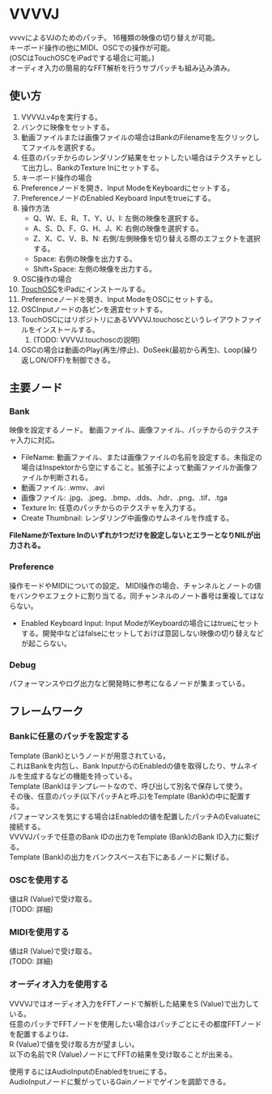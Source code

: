 VVVVJ
====

vvvvによるVJのためのパッチ。
16種類の映像の切り替えが可能。  
キーボード操作の他にMIDI、OSCでの操作が可能。  
(OSCはTouchOSCをiPadでする場合に可能。)  
オーディオ入力の簡易的なFFT解析を行うサブパッチも組み込み済み。

使い方
----
 1. VVVVJ.v4pを実行する。
 1. バンクに映像をセットする。
  1. 動画ファイルまたは画像ファイルの場合はBankのFilenameを左クリックしてファイルを選択する。
  1. 任意のパッチからのレンダリング結果をセットしたい場合はテクスチャとして出力し、BankのTexture Inにセットする。
 1. キーボード操作の場合
  1. Preferenceノードを開き、Input ModeをKeyboardにセットする。
  1. PreferenceノードのEnabled Keyboard Inputをtrueにする。
  1. 操作方法
     * Q、W、E、R、T、Y、U、I: 左側の映像を選択する。
     * A、S、D、F、G、H、J、K: 右側の映像を選択する。
     * Z、X、C、V、B、N: 右側/左側映像を切り替える際のエフェクトを選択する。
     * Space: 右側の映像を出力する。
     * Shift+Space: 左側の映像を出力する。
 1. OSC操作の場合
  1. <a href="http://hexler.net/software/touchosc">TouchOSC</a>をiPadにインストールする。
  1. Preferenceノードを開き、Input ModeをOSCにセットする。
  1. OSCInputノードの各ピンを適宜セットする。
  1. TouchOSCにはリポジトリにあるVVVVJ.touchoscというレイアウトファイルをインストールする。
     1. (TODO: VVVVJ.touchoscの説明)
  1. OSCの場合は動画のPlay(再生/停止)、DoSeek(最初から再生)、Loop(繰り返しON/OFF)を制御できる。

主要ノード
----

### Bank
映像を設定するノード。
動画ファイル、画像ファイル、パッチからのテクスチャ入力に対応。

 * FileName: 動画ファイル、または画像ファイルの名前を設定する。未指定の場合はInspektorから空にすること。拡張子によって動画ファイルか画像ファイルか判断される。
  * 動画ファイル: .wmv、.avi
  * 画像ファイル: .jpg、.jpeg、.bmp、.dds、.hdr、.png、.tif、.tga
 * Texture In: 任意のパッチからのテクスチャを入力する。
 * Create Thumbnail: レンダリング中画像のサムネイルを作成する。

**FileNameかTexture Inのいずれか1つだけを設定しないとエラーとなりNILが出力される。**

### Preference
操作モードやMIDIについての設定。
MIDI操作の場合、チャンネルとノートの値をバンクやエフェクトに割り当てる。同チャンネルのノート番号は重複してはならない。

 * Enabled Keyboard Input: Input ModeがKeyboardの場合にはtrueにセットする。開発中などはfalseにセットしておけば意図しない映像の切り替えなどが起こらない。

### Debug
パフォーマンスやログ出力など開発時に参考になるノードが集まっている。

フレームワーク
----
### Bankに任意のパッチを設定する
Template (Bank)というノードが用意されている。  
これはBankを内包し、Bank InputからのEnabledの値を取得したり、サムネイルを生成するなどの機能を持っている。  
Template (Bank)はテンプレートなので、呼び出して別名で保存して使う。  
その後、任意のパッチ(以下パッチAと呼ぶ)をTemplate (Bank)の中に配置する。  
パフォーマンスを気にする場合はEnabledの値を配置したパッチAのEvaluateに接続する。  
VVVVJパッチで任意のBank IDの出力をTemplate (Bank)のBank ID入力に繋げる。  
Template (Bank)の出力をバンクスペース右下にあるノードに繋げる。

### OSCを使用する
値はR (Value)で受け取る。  
(TODO: 詳細)

### MIDIを使用する
値はR (Value)で受け取る。  
(TODO: 詳細)

### オーディオ入力を使用する
VVVVJではオーディオ入力をFFTノードで解析した結果をS (Value)で出力している。  
任意のパッチでFFTノードを使用したい場合はパッチごとにその都度FFTノードを配置するよりは、  
R (Value)で値を受け取る方が望ましい。  
以下の名前でR (Value)ノードにてFFTの結果を受け取ることが出来る。  

使用するにはAudioInputのEnabledをtrueにする。  
AudioInputノードに繋がっているGainノードでゲインを調節できる。
